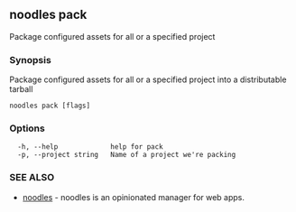 ## noodles pack

Package configured assets for all or a specified project

### Synopsis


Package configured assets for all or a specified project into a distributable tarball

```
noodles pack [flags]
```

### Options

```
  -h, --help             help for pack
  -p, --project string   Name of a project we're packing
```

### SEE ALSO
* [noodles](noodles.md)	 - noodles is an opinionated manager for web apps.

